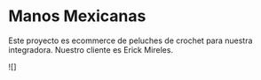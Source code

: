 # Manos Mexicanas

Este proyecto es ecommerce de peluches de crochet para nuestra integradora. Nuestro cliente es Erick Mireles.


![]
